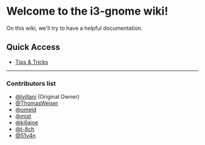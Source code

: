 # Welcome to the i3-gnome wiki!
On this wiki, we'll try to have a helpful documentation.


## Quick Access
* [Tips & Tricks](https://github.com/51v4n/i3-gnome/wiki/Tips-&-Tricks)

---
### Contributors list
* [@lvillani](https://github.com/lvillani) (Original Owner)
* [@ThomasWeiser](https://github.com/ThomasWeiser)
* [@omeid](https://github.com/omeid)
* [@mist](https://github.com/mist)
* [@killajoe](https://github.com/killajoe)
* [@t-8ch](https://github.com/t-8ch)
* [@51v4n](https://github.com/51v4n)